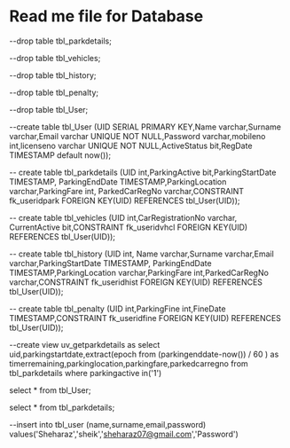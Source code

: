 # Read me file for Database

--drop table tbl_parkdetails;

--drop table tbl_vehicles;

--drop table tbl_history;

--drop table tbl_penalty;

--drop table tbl_User;

--create table tbl_User (UID SERIAL PRIMARY KEY,Name varchar,Surname varchar,Email varchar UNIQUE NOT NULL,Password varchar,mobileno int,licenseno varchar UNIQUE NOT NULL,ActiveStatus bit,RegDate TIMESTAMP default now());

-- create table tbl_parkdetails (UID int,ParkingActive bit,ParkingStartDate TIMESTAMP, ParkingEndDate TIMESTAMP,ParkingLocation varchar,ParkingFare int, ParkedCarRegNo varchar,CONSTRAINT fk_useridpark FOREIGN KEY(UID) REFERENCES tbl_User(UID));

-- create table tbl_vehicles (UID int,CarRegistrationNo varchar, CurrentActive bit,CONSTRAINT fk_useridvhcl FOREIGN KEY(UID) REFERENCES tbl_User(UID));

-- create table tbl_history (UID int, Name varchar,Surname varchar,Email varchar,ParkingStartDate TIMESTAMP, ParkingEndDate TIMESTAMP,ParkingLocation varchar,ParkingFare int,ParkedCarRegNo varchar,CONSTRAINT fk_useridhist FOREIGN KEY(UID) REFERENCES tbl_User(UID));

-- create table tbl_penalty (UID int,ParkingFine int,FineDate TIMESTAMP,CONSTRAINT fk_useridfine FOREIGN KEY(UID) REFERENCES tbl_User(UID));

--create view uv_getparkdetails as select uid,parkingstartdate,extract(epoch from (parkingenddate-now()) / 60 ) as timerremaining,parkinglocation,parkingfare,parkedcarregno from tbl_parkdetails where parkingactive in('1')

select * from tbl_User;

select * from tbl_parkdetails;


--insert into tbl_user (name,surname,email,password) values('Sheharaz','sheik','sheharaz07@gmail.com','Password')